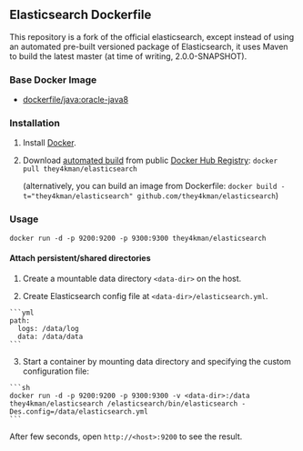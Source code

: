 ## Elasticsearch Dockerfile


This repository is a fork of the official elasticsearch, except instead of using an automated pre-built versioned package of Elasticsearch, it uses Maven to build the latest master (at time of writing, 2.0.0-SNAPSHOT).


### Base Docker Image

* [dockerfile/java:oracle-java8](http://dockerfile.github.io/#/java)


### Installation

1. Install [Docker](https://www.docker.com/).

2. Download [automated build](https://registry.hub.docker.com/u/they4kman/elasticsearch/) from public [Docker Hub Registry](https://registry.hub.docker.com/): `docker pull they4kman/elasticsearch`

   (alternatively, you can build an image from Dockerfile: `docker build -t="they4kman/elasticsearch" github.com/they4kman/elasticsearch`)


### Usage

    docker run -d -p 9200:9200 -p 9300:9300 they4kman/elasticsearch

#### Attach persistent/shared directories

  1. Create a mountable data directory `<data-dir>` on the host.

  2. Create Elasticsearch config file at `<data-dir>/elasticsearch.yml`.

    ```yml
    path:
      logs: /data/log
      data: /data/data
    ```

  3. Start a container by mounting data directory and specifying the custom configuration file:

    ```sh
    docker run -d -p 9200:9200 -p 9300:9300 -v <data-dir>:/data they4kman/elasticsearch /elasticsearch/bin/elasticsearch -Des.config=/data/elasticsearch.yml
    ```

After few seconds, open `http://<host>:9200` to see the result.
